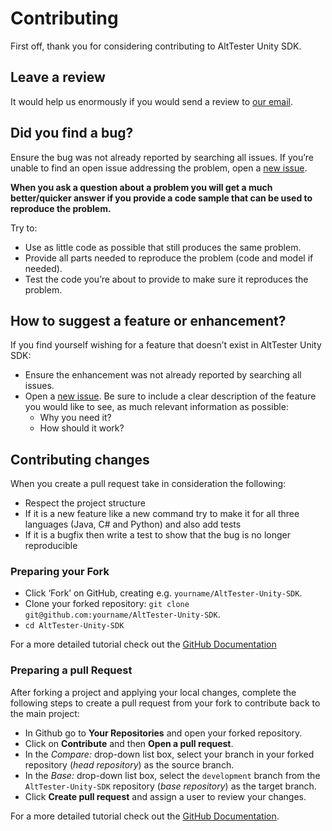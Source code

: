 # Contributing

First off, thank you for considering contributing to AltTester Unity SDK.


## Leave a review

It would help us enormously if you would send a review to [our email](mailto:alttester@altom.com).


## Did you find a bug?

Ensure the bug was not already reported by searching all issues.
If you’re unable to find an open issue addressing the problem, open a [new issue](https://github.com/alttester/AltTester-Unity-SDK/issues/new?assignees=&labels=bug&template=bug-report.md&title=).


**When you ask a question about a problem you will get a much better/quicker answer if you provide a code sample that can be used to reproduce the problem.**

Try to:

* Use as little code as possible that still produces the same problem.
* Provide all parts needed to reproduce the problem (code and model if needed).
* Test the code you’re about to provide to make sure it reproduces the problem.


## How to suggest a feature or enhancement?

If you find yourself wishing for a feature that doesn’t exist in AltTester Unity SDK:

* Ensure the enhancement was not already reported by searching all issues.
* Open a [new issue](https://github.com/alttester/AltTester-Unity-SDK/issues/new?assignees=&labels=&template=feature-request.md&title=). Be sure to include a clear description of the feature you would like to see, as much relevant information as possible:
  * Why you need it?
  * How should it work?


## Contributing changes

When you create a pull request take in consideration the following:

* Respect the project structure
* If it is a new feature like a new command try to make it for all three languages (Java, C# and Python) and also add tests
* If it is a bugfix then write a test to show that the bug is no longer reproducible


### Preparing your Fork

* Click ‘Fork’ on GitHub, creating e.g. `yourname/AltTester-Unity-SDK`.
* Clone your forked repository: `git clone git@github.com:yourname/AltTester-Unity-SDK`.
* `cd AltTester-Unity-SDK`

For a more detailed tutorial check out the [GitHub Documentation](https://docs.github.com/en/get-started/quickstart/contributing-to-projects#forking-a-repository)


### Preparing a pull Request

After forking a project and applying your local changes, complete the following steps to create a pull request from your fork to contribute back to the main project:

* In Github go to **Your Repositories** and open your forked repository.
* Click on **Contribute** and then **Open a pull request**.
* In the *Compare:* drop-down list box, select your branch in your forked repository (*head repository*) as the source branch.
* In the *Base:* drop-down list box, select the `development` branch from the `AltTester-Unity-SDK` repository  (*base repository*) as the target branch.
* Click **Create pull request** and assign a user to review your changes.

For a more detailed tutorial check out the [GitHub Documentation](https://docs.github.com/en/get-started/quickstart/contributing-to-projects).
